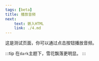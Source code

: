 ```yaml
---
tags: [beta]
title: 播放音频
next:
    text: 嵌入HTML
    link: ./4.md
---
```


这是测试页面，你可以通过点击按钮播放音频。

:::tip
在`dark`主题下，雪花飘落更明显。
:::

<br>

<ClientOnly>
  <VPGame2 />
</ClientOnly>